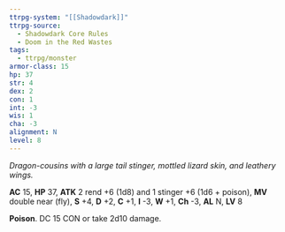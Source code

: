 ```yaml
---
ttrpg-system: "[[Shadowdark]]"
ttrpg-source:
  - Shadowdark Core Rules
  - Doom in the Red Wastes
tags:
  - ttrpg/monster
armor-class: 15
hp: 37
str: 4
dex: 2
con: 1
int: -3
wis: 1
cha: -3
alignment: N
level: 8
---
```


_Dragon-cousins with a large tail stinger, mottled lizard skin, and leathery wings._

**AC** 15, **HP** 37, **ATK** 2 rend +6 (1d8) and 1 stinger +6 (1d6 + poison), **MV** double near (fly), **S** +4, **D** +2, **C** +1, **I** -3, **W** +1, **Ch** -3, **AL** N, **LV** 8

**Poison**. DC 15 CON or take 2d10 damage.

